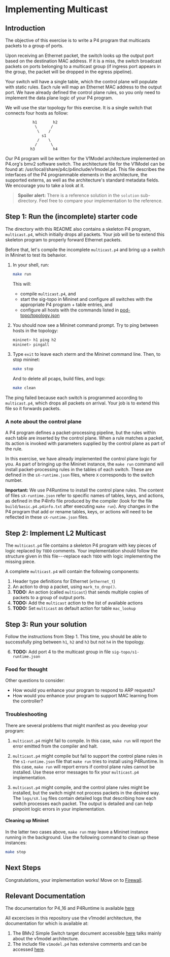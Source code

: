 # Implementing Multicast

## Introduction

The objective of this exercise is to write a P4 program that multicasts packets
to a group of ports.


Upon receiving an Ethernet packet, the switch looks up the output port based on
the destination MAC address. If it is a miss, the switch broadcast packets on
ports belonging to a multicast group (if ingress port appears in the group, the
packet will be dropped in the egress pipeline).


Your switch will have a single table, which the control plane will populate with
static rules. Each rule will map an Ethernet MAC address to the output port. We
have already defined the control plane rules, so you only need to implement the
data plane logic of your P4 program.

We will use the star topology for this exercise. It is a single switch that
connects four hosts as follow:

                h1       h2
                 \      /
                  \    /
                    s1
                  /    \
                 /      \
               h3        h4

Our P4 program will be written for the V1Model architecture implemented on
P4.org's bmv2 software switch. The architecture file for the V1Model can be
found at: /usr/local/share/p4c/p4include/v1model.p4. This file describes the
interfaces of the P4 programmable elements in the architecture, the supported
externs, as well as the architecture's standard metadata fields. We encourage
you to take a look at it.

> **Spoiler alert:** There is a reference solution in the `solution`
> sub-directory. Feel free to compare your implementation to the
> reference.

## Step 1: Run the (incomplete) starter code

The directory with this README also contains a skeleton P4 program,
`multicast.p4`, which initially drops all packets. Your job will be to extend
this skeleton program to properly forward Ethernet packets.

Before that, let's compile the incomplete `multicast.p4` and bring up a switch
in Mininet to test its behavior.

1. In your shell, run:
   ```bash
   make run
   ```
   This will:
   * compile `multicast.p4`, and
   * start the sig-topo in Mininet and configure all switches with
   the appropriate P4 program + table entries, and
   * configure all hosts with the commands listed in
   [pod-topo/topology.json](./pod-topo/topology.json)

2. You should now see a Mininet command prompt. Try to ping between
   hosts in the topology:
   ```bash
   mininet> h1 ping h2
   mininet> pingall
   ```
3. Type `exit` to leave each xterm and the Mininet command line.
   Then, to stop mininet:
   ```bash
   make stop
   ```
   And to delete all pcaps, build files, and logs:
   ```bash
   make clean
   ```

The ping failed because each switch is programmed according to `multicast.p4`,
which drops all packets on arrival. Your job is to extend this file so it
forwards packets.

### A note about the control plane

A P4 program defines a packet-processing pipeline, but the rules within each
table are inserted by the control plane. When a rule matches a packet, its
action is invoked with parameters supplied by the control plane as part of the
rule.

In this exercise, we have already implemented the control plane logic for you.
As part of bringing up the Mininet instance, the `make run` command will install
packet-processing rules in the tables of each switch. These are defined in the
`sX-runtime.json` files, where `X` corresponds to the switch number.

**Important:** We use P4Runtime to install the control plane rules. The
content of files `sX-runtime.json` refer to specific names of tables, keys, and
actions, as defined in the P4Info file produced by the compiler (look for the
file `build/basic.p4.p4info.txt` after executing `make run`). Any changes in the P4
program that add or rename tables, keys, or actions will need to be reflected in
these `sX-runtime.json` files.

## Step 2: Implement L2 Multicast

The `multicast.p4` file contains a skeleton P4 program with key pieces of logic
replaced by `TODO` comments. Your implementation should follow the structure
given in this file---replace each `TODO` with logic implementing the missing
piece.

A complete `multicast.p4` will contain the following components:

1. Header type definitions for Ethernet (`ethernet_t`)
2. An action to drop a packet, using `mark_to_drop()`.
3. **TODO:** An action (called `multicast`) that sends multiple copies of packets
   to a group of output ports.
4. **TODO:** Add the `multicast` action to the list of available actions
5. **TODO:** Set `multicast` as default action for table `mac_lookup`

## Step 3: Run your solution

Follow the instructions from Step 1. This time, you should be able to
successfully ping between `h1`, `h2` and `h3` but not `h4` in the topology.

6. **TODO:** Add port 4 to the multicast group in file `sig-topo/s1-runtime.json`

### Food for thought

Other questions to consider:
 - How would you enhance your program to respond to ARP requests?
 - How would you enhance your program to support MAC learning from the controller?

### Troubleshooting

There are several problems that might manifest as you develop your program:

1. `multicast.p4` might fail to compile. In this case, `make run` will
report the error emitted from the compiler and halt.

2. `multicast.p4` might compile but fail to support the control plane rules in
the `s1-runtime.json` file that `make run` tries to install using P4Runtime. In
this case, `make run` will report errors if control plane rules cannot be
installed. Use these error messages to fix your `multicast.p4` implementation.

3. `multicast.p4` might compile, and the control plane rules might be installed,
but the switch might not process packets in the desired way. The `logs/sX.log`
files contain detailed logs that describing how each switch processes each
packet. The output is detailed and can help pinpoint logic errors in your
implementation.

#### Cleaning up Mininet

In the latter two cases above, `make run` may leave a Mininet instance
running in the background. Use the following command to clean up
these instances:

```bash
make stop
```

## Next Steps

Congratulations, your implementation works! Move on to [Firewall](../firewall).


## Relevant Documentation

The documentation for P4_16 and P4Runtime is available [here](https://p4.org/specs/)

All excercises in this repository use the v1model architecture, the documentation for which is available at:
1. The BMv2 Simple Switch target document accessible [here](https://github.com/p4lang/behavioral-model/blob/master/docs/simple_switch.md) talks mainly about the v1model architecture.
2. The include file `v1model.p4` has extensive comments and can be accessed [here](https://github.com/p4lang/p4c/blob/master/p4include/v1model.p4).